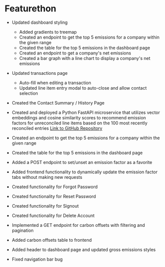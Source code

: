 # Featurethon

<!-- List your progress below as you go! -->

- Updated dashboard styling

  - Added gradients to treemap
  - Created an endpoint to get the top 5 emissions for a company within the given range
  - Created the table for the top 5 emissions in the dashboard page
  - Created an endpoint to get a company's net emissions
  - Created a bar graph with a line chart to display a company's net emissions

- Updated transactions page

  - Auto-fill when editing a transaction
  - Updated line item entry modal to auto-close and allow contact selection

- Created the Contact Summary / History Page

- Created and deployed a Python FastAPI microservice that utilizes vector embeddings and
cosine similarity scores to recommend emission factors for unreconciled line items based on the 100 most
recently reconciled entries [Link to GitHub Repository](https://github.com/adammotts/Reconciliation-Recommendation)

- Created an endpoint to get the top 5 emissions for a company within the given range
- Created the table for the top 5 emissions in the dashboard page

- Added a POST endpoint to set/unset an emission factor as a favorite
- Added frontend functionality to dynamically update the emission factor tabs without making new requests

- Created functionality for Forgot Password
- Created functionality for Reset Password
- Created functionality for Signout
- Created functionality for Delete Account

- Implemented a GET endpoint for carbon offsets with filtering and pagination
- Added carbon offsets table to frontend
- Added header to dashboard page and updated gross emissions styles
- Fixed navigation bar bug